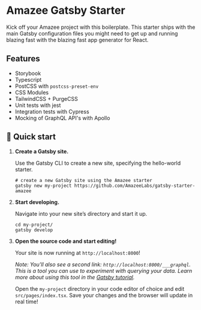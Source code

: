 # Amazee Gatsby Starter

Kick off your Amazee project with this boilerplate. This starter ships with the main Gatsby configuration files you might need to get up and running blazing fast with the blazing fast app generator for React.

## Features

* Storybook
* Typescript
* PostCSS with `postcss-preset-env`
* CSS Modules
* TailwindCSS + PurgeCSS
* Unit tests with jest
* Integration tests with Cypress
* Mocking of GraphQL API's with Apollo

## 🚀 Quick start

1.  **Create a Gatsby site.**

    Use the Gatsby CLI to create a new site, specifying the hello-world starter.

    ```shell
    # create a new Gatsby site using the Amazee starter
    gatsby new my-project https://github.com/AmazeeLabs/gatsby-starter-amazee
    ```

1.  **Start developing.**

    Navigate into your new site’s directory and start it up.

    ```shell
    cd my-project/
    gatsby develop
    ```

1.  **Open the source code and start editing!**

    Your site is now running at `http://localhost:8000`!

    _Note: You'll also see a second link: _`http://localhost:8000/___graphql`_. This is a tool you can use to experiment with querying your data. Learn more about using this tool in the [Gatsby tutorial](https://www.gatsbyjs.org/tutorial/part-five/#introducing-graphiql)._

    Open the `my-project` directory in your code editor of choice and edit `src/pages/index.tsx`. Save your changes and the browser will update in real time!

